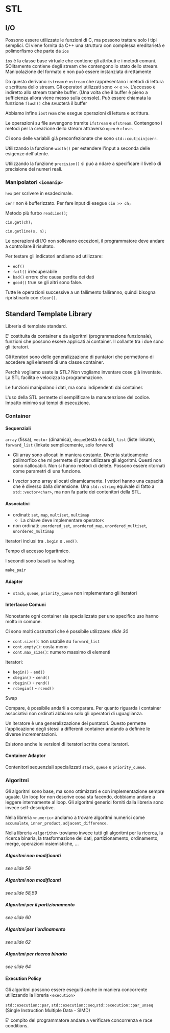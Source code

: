 # STL

## I/O

Possono essere utilizzate le funzioni di C, ma possono trattare solo i tipi semplici. Ci viene fornita da C++ una struttura con complessa ereditarietà e polimorfismo che parte da `ios`

`ios` è la classe base virtuale che contiene gli attributi e i metodi comuni. SOlitamente contiene degli stream che contengono lo stato dello stream. Manipolazione del formato e non può essere instanziata direttamente

Da questo derivano `istream` e `ostream` che rappresentano i metodi di lettura e scrittura dello stream. Gli operatori utilizzati sono `<<` e  `>>`. L'accesso è indiretto allo stream tramite buffer. (Una volta che il buffer è pieno a sufficienza allora viene messo sulla console). Può essere chiamata la funzione `flush()` che svuoterà il buffer

Abbiamo infine `iostream` che esegue operazioni di lettura e scrittura.

Le operazioni su file avvengono tramite `ifstream` e `ofstream`. Contengono i metodi per la creazione dello stream attraverso `open` e `close`.

Ci sono delle variabili già preconfezionate che sono `std::cout|cin|cerr`.

Utilizzando la funzione `width()` per estendere l'input a seconda delle esigenze dell'utente.

Utilizzando la funzione `precision()` si può a ndare a specificare il livello di precisione dei numeri reali.

### Manipolatori `<iomanip>`

`hex` per scrivere in esadecimale.

`cerr` non è bufferizzato. Per fare input di esegue `cin >> ch;`

Metodo più furbo `readLine()`;

`cin.get(ch);`

`cin.getline(s, n);`

Le operazioni di I/O non sollevano eccezioni, il programmatore deve andare a controllare il risultato.

Per testare gli indicatori andiamo ad utilizzare:
- `eof()`
- `fail()` irrecuperabile
- `bad()` errore che causa perdita dei dati
- `good()` true se gli altri sono false.

Tutte le operazioni successive a un fallimento falliranno, quindi bisogna ripristinarlo con `clear()`.

## Standard Template Library

Libreria di template standard.

E' costituita da container e da algoritmi (programmazione funzionale), funzioni che possono essere applicati ai container. Il collante tra i due sono gli iteratori.

Gli iteratori sono delle generalizzazione di puntatori che permettono di accedere agli elementi di una classe container.

Perchè vogliamo usate la STL? Non vogliamo inventare cose già inventate. La STL facilita e velocizza la programmazione.

Le funzioni manipolano i dati, ma sono indipendenti dai container.

L'uso della STL permette di semplificare la manutenzione del codice. Impatto minimo sui tempi di esecuzione.

### Container

#### Sequenziali


`array` (fissa), `vector` (dinamica), `deque`(testa e coda), `list` (liste linkate), `forward_list` (linkate semplicemente, solo forward)

- Gli array sono allocati in maniera costante. Diventa staticamente polimorfico che mi permette di poter utilizzare gli algoritmi. Questi non sono riallocabili. Non si hanno metodi di delete. Possono essere ritornati come parametri di una funzione.

- I vector sono array allocati dinamicamente. I vettori hanno una capacità che è diverso dalla dimensione. Una `std::string` equivale di fatto a `std::vector<char>`, ma non fa parte dei contenitori della STL.

#### Associativi

- ordinati: `set`, `map`, `multiset`, `multimap`
  - La chiave deve implementare operator<
- non ordinati: `unordered_set`, `unordered_map`, `unordered_multiset`, `unordered_multimap`

Iteratori inclusi tra `.begin` e `.end()`.

Tempo di accesso logaritmico.

I secondi sono basati su hashing.

`make_pair`

#### Adapter

- `stack`, `queue`, `priority_queue` non implementano gli iteratori


#### Interfacce Comuni

Nonostante ogni container sia specializzato per uno specifico uso hanno molto in comune.

Ci sono molti costruttori che è possibile utilizzare: *slide 30*

- `cont.size()`: non usabile su `forward_list`
- `cont.empty()`: costa meno
- `cont.max_size()`: numero massimo di elementi

Iteratori:
- `begin()` - `end()`
- `cbegin()` - `cend()`
- `rbegin()` - `rend()`
- `rcbegin()` - `rcend()`

Swap

Compare, è possibile andarli a comparare. Per quanto riguarda i container associativi non ordinati abbiamo solo gli operatori di uguaglianza.

Un iteratore è una generalizzazione dei puntatori. Questo permette l'applicazione degli stessi a differenti container andando a definire le diverse incrementazioni.

Esistono anche le versioni di iteratori scritte come iteratori.

#### Container Adaptor

Contenitori sequenziali specializzati `stack`, `queue` e `priority_queue`.

### Algoritmi

Gli algoritmi sono base, ma sono ottimizzati e con implementazione sempre uguale. Un loop for non descrive cosa sta facendo, dobbiamo andare a leggere internamente al loop. Gli algoritmi generici forniti dalla libreria sono invece self-descriptive.

Nella libreria `<numeric>` andiamo a trovare algoritmi numerici come `accumulate`, `inner_product`, `adjacent_difference`.

Nella libreria `<algorithm>` troviamo invece tutti gli algoritmi per la ricerca, la ricerca binaria, la trasformazione dei dati, partizionamento, ordinamento, merge, operazioni insiemistiche, ...

##### Algoritmi non modificanti

*see slide 56*

##### Algoritmi non modificanti

*see slide 58,59*

##### Algoritmi per il partizionamento

*see slide 60*

##### Algoritmi per l'ordinamento

*see slide 62*

##### Algoritmi per ricerca binaria

*see slide 64*

#### Execution Policy

Gli algoritmi possono essere eseguiti anche in maniera concorrente utilizzando la libreria `<execution>`

`std::execution::par`, `std::execution::seq`,`std::execution::par_unseq` (Single Instruction Multiple Data - SIMD)

E' compito del programmatore andare a verificare concorrenza e race conditions.